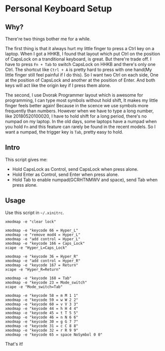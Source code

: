 # Personal Keyboard Setup

## Why?

There're two things bother me for a while.

The first thing is that it always hurt my little finger to press a Ctrl key on a laptop. When I got a HHKB, I found that layout which put Ctrl on the position of CapsLock on a tranditional keyboard, is great. But there're trade off. I have to press `Fn + Tab` to switch CapsLock on HHKB and there's only one Ctrl. The shortcut like `Ctrl + A` is pretty hard to press with one hand(My little finger still feel painful if I do this). So I want two Ctrl on each side, One at the position of CapsLock and another at the position of Enter. And both keys will act like the origin key if I press them alone.

The second, I use Dvorak Programmer layout which is awesome for programming, I can type most symbols without hold shift, It makes my little finger feels better again! Because in the scence we use symbols more frequently than numbers. However when we have to type a long number, like 20180520100020, I have to hold shift for a long period, there's no numpad on my laptop. In the old days, some laptops have a numpad when you hold `Fn` and this feature can rarely be found in the recent models. So I want a numpad, the trigger key is `Tab`, pretty easy to hold.

## Intro
This script gives me:

+ Hold CapsLock as Control, send CapsLock when press alone.
+ Hold Enter as Control, send Enter when press alone.
+ Hold Tab to enable numpad(GCRHTNMWV and space), send Tab when press alone.

## Usage
Use this script in `~/.xinitrc`.
```shell
xmodmap -e "clear lock"

xmodmap -e "keycode 66 = Hyper_L"
xmodmap -e "remove mod4 = Hyper_L"
xmodmap -e "add control = Hyper_L"
xmodmap -e "keycode 166 = Caps_Lock"
xcape -e "Hyper_L=Caps_Lock"

xmodmap -e "keycode 36 = Hyper_R"
xmodmap -e "add control = Hyper_R"
xmodmap -e "keycode 167 = Return"
xcape -e "Hyper_R=Return"

xmodmap -e "keycode 168 = Tab"
xmodmap -e "keycode 23 = Mode_switch"
xcape -e "Mode_switch=Tab"

xmodmap -e "keycode 58 = m M 1 1"
xmodmap -e "keycode 59 = w W 2 2"
xmodmap -e "keycode 60 = v V 3 3"
xmodmap -e "keycode 44 = h H 4 4"
xmodmap -e "keycode 45 = t T 5 5"
xmodmap -e "keycode 46 = n N 6 6"
xmodmap -e "keycode 30 = g G 7 7"
xmodmap -e "keycode 31 = c C 8 8"
xmodmap -e "keycode 32 = r R 9 9"
xmodmap -e "keycode 65 = space NoSymbol 0 0"
```

That's it!
